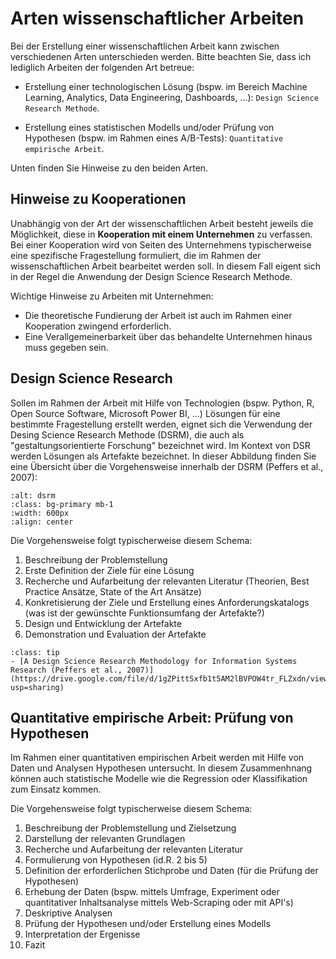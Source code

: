 # Arten wissenschaftlicher Arbeiten

Bei der Erstellung einer wissenschaftlichen Arbeit kann zwischen verschiedenen Arten unterschieden werden. Bitte beachten Sie, dass ich lediglich Arbeiten der folgenden Art betreue:

- Erstellung einer technologischen Lösung (bspw. im Bereich Machine Learning, Analytics, Data Engineering, Dashboards, ...): `Design Science Research Methode`.

- Erstellung eines statistischen Modells und/oder Prüfung von Hypothesen (bspw. im Rahmen eines A/B-Tests): `Quantitative empirische Arbeit`.

Unten finden Sie Hinweise zu den beiden Arten.
## Hinweise zu Kooperationen

Unabhängig von der Art der wissenschaftlichen Arbeit besteht jeweils die Möglichkeit, diese in **Kooperation mit einem Unternehmen** zu verfassen. Bei einer Kooperation wird von Seiten des Unternehmens typischerweise eine spezifische Fragestellung formuliert, die im Rahmen der wissenschaftlichen Arbeit bearbeitet werden soll. In diesem Fall eigent sich in der Regel die Anwendung der Design Science Research Methode.

Wichtige Hinweise zu Arbeiten mit Unternehmen:

- Die theoretische Fundierung der Arbeit ist auch im Rahmen einer Kooperation zwingend erforderlich. 
- Eine Verallgemeinerbarkeit über das behandelte Unternehmen hinaus muss gegeben sein.

## Design Science Research

Sollen im Rahmen der Arbeit mit Hilfe von Technologien (bspw. Python, R, Open Source Software, Microsoft Power BI, ...) Lösungen für eine bestimmte Fragestellung erstellt werden, eignet sich die Verwendung der Desing Science Research Methode (DSRM), die auch als "gestaltungsorientierte Forschung" bezeichnet wird. Im Kontext von DSR werden Lösungen als Artefakte bezeichnet. In dieser Abbildung finden Sie eine Übersicht über die Vorgehensweise innerhalb der DSRM (Peffers et al., 2007):


```{image} ../_static/img/dsrm-process.png
:alt: dsrm
:class: bg-primary mb-1
:width: 600px
:align: center
```


Die Vorgehensweise folgt typischerweise diesem Schema:

1. Beschreibung der Problemstellung
2. Erste Definition der Ziele für eine Lösung
3. Recherche und Aufarbeitung der relevanten Literatur (Theorien, Best Practice Ansätze, State of the Art Ansätze)
4. Konkretisierung der Ziele und Erstellung eines Anforderungskatalogs (was ist der gewünschte Funktionsumfang der Artefakte?)
5. Design und Entwicklung der Artefakte
6. Demonstration und Evaluation der Artefakte

```{admonition} Weitere Hinweise
:class: tip
- [A Design Science Research Methodology for Information Systems Research (Peffers et al., 2007)](https://drive.google.com/file/d/1gZPittSxfb1t5AM2lBVPOW4tr_FLZxdn/view?usp=sharing)
```


## Quantitative empirische Arbeit: Prüfung von Hypothesen

Im Rahmen einer quantitativen empirischen Arbeit werden mit Hilfe von Daten und Analysen Hypothesen untersucht. In diesem Zusammenhnang können auch statistische Modelle wie die Regression oder Klassifikation zum Einsatz kommen.

Die Vorgehensweise folgt typischerweise diesem Schema:

1. Beschreibung der Problemstellung und Zielsetzung
2. Darstellung der relevanten Grundlagen
3. Recherche und Aufarbeitung der relevanten Literatur
4. Formulierung von Hypothesen (id.R. 2 bis 5)
5. Definition der erforderlichen Stichprobe und Daten (für die Prüfung der Hypothesen)
6. Erhebung der Daten (bspw. mittels Umfrage, Experiment oder quantitativer Inhaltsanalyse mittels Web-Scraping oder mit API's)
7. Deskriptive Analysen
8. Prüfung der Hypothesen und/oder Erstellung eines Modells
9. Interpretation der Ergenisse
10. Fazit 






 

